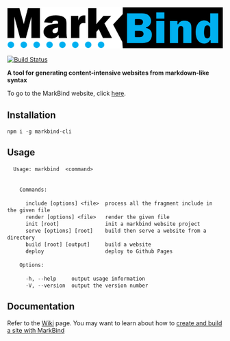 <img src="docs/images/logo-lightbackground.png" width="600" />

[![Build Status](https://travis-ci.org/MarkBind/markbind.svg?branch=master)](https://travis-ci.org/MarkBind/markbind)

**A tool for generating content-intensive websites from markdown-like syntax**

To go to the MarkBind website, click [here](https://markbind.github.io/markbind/).

## Installation
```
npm i -g markbind-cli
```

## Usage
```
  Usage: markbind  <command>


    Commands:

      include [options] <file>  process all the fragment include in the given file
      render [options] <file>   render the given file
      init [root]               init a markbind website project
      serve [options] [root]    build then serve a website from a directory
      build [root] [output]     build a website
      deploy                    deploy to Github Pages

    Options:

      -h, --help     output usage information
      -V, --version  output the version number
```

## Documentation
Refer to the [Wiki](https://github.com/MarkBind/markbind-cli/wiki) page.
You may want to learn about how to [create and build a site with MarkBind](https://github.com/MarkBind/markbind-cli/wiki/Develop-a-site-with-MarkBind)
